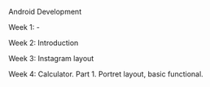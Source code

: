 Android Development

Week 1: -

Week 2: 
Introduction

Week 3: Instagram layout

Week 4: Calculator. Part 1. Portret layout, basic functional.

